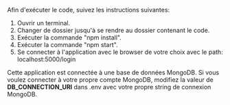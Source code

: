 Afin d'exécuter le code, suivez les instructions suivantes:
1. Ouvrir un terminal.
2. Changer de dossier jusqu'à se rendre au dossier contenant le code.
3. Exécuter la commande "npm install".
4. Exécuter la commande "npm start".
5. Se connecter à l'application avec le browser de votre choix avec le path: localhost:5000/login

Cette application est connectée à une base de données MongoDB. Si vous voulez connecter à votre 
propre compte MongoDB, modifiez la valeur de **DB_CONNECTION_URI** dans .env avec votre propre
string de connexion MongoDB.
